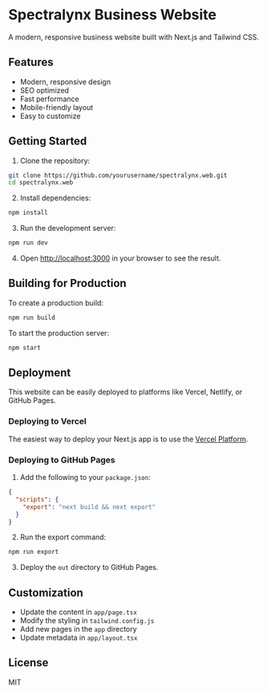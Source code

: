 # Spectralynx Business Website

A modern, responsive business website built with Next.js and Tailwind CSS.

## Features

- Modern, responsive design
- SEO optimized
- Fast performance
- Mobile-friendly layout
- Easy to customize

## Getting Started

1. Clone the repository:
```bash
git clone https://github.com/yourusername/spectralynx.web.git
cd spectralynx.web
```

2. Install dependencies:
```bash
npm install
```

3. Run the development server:
```bash
npm run dev
```

4. Open [http://localhost:3000](http://localhost:3000) in your browser to see the result.

## Building for Production

To create a production build:

```bash
npm run build
```

To start the production server:

```bash
npm start
```

## Deployment

This website can be easily deployed to platforms like Vercel, Netlify, or GitHub Pages.

### Deploying to Vercel

The easiest way to deploy your Next.js app is to use the [Vercel Platform](https://vercel.com/new).

### Deploying to GitHub Pages

1. Add the following to your `package.json`:
```json
{
  "scripts": {
    "export": "next build && next export"
  }
}
```

2. Run the export command:
```bash
npm run export
```

3. Deploy the `out` directory to GitHub Pages.

## Customization

- Update the content in `app/page.tsx`
- Modify the styling in `tailwind.config.js`
- Add new pages in the `app` directory
- Update metadata in `app/layout.tsx`

## License

MIT 